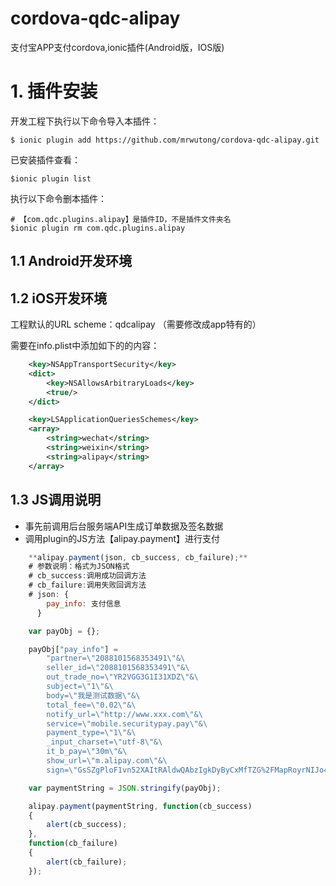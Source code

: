 # cordova-qdc-alipay
支付宝APP支付cordova,ionic插件(Android版，IOS版)

# 1. 插件安装
开发工程下执行以下命令导入本插件：

	$ ionic plugin add https://github.com/mrwutong/cordova-qdc-alipay.git

已安装插件查看：

	$ionic plugin list


执行以下命令删本插件：

	# 【com.qdc.plugins.alipay】是插件ID，不是插件文件夹名
	$ionic plugin rm com.qdc.plugins.alipay

## 1.1 Android开发环境

## 1.2 iOS开发环境
工程默认的URL scheme：qdcalipay （需要修改成app特有的）

需要在info.plist中添加如下的的内容：
```xml
    <key>NSAppTransportSecurity</key>
    <dict>
        <key>NSAllowsArbitraryLoads</key>
        <true/>
    </dict>

    <key>LSApplicationQueriesSchemes</key>
    <array>
        <string>wechat</string>
        <string>weixin</string>
        <string>alipay</string>
    </array>
```
## 1.3 JS调用说明

* 事先前调用后台服务端API生成订单数据及签名数据
* 调用plugin的JS方法【alipay.payment】进行支付

```javascript
    **alipay.payment(json, cb_success, cb_failure);**
	# 参数说明：格式为JSON格式
	# cb_success:调用成功回调方法
	# cb_failure:调用失败回调方法
	# json: {
	    pay_info: 支付信息
	  }
```
```javascript
    var payObj = {};

    payObj["pay_info"] = 
        "partner=\"2088101568353491\"&\
        seller_id=\"2088101568353491\"&\
        out_trade_no=\"YR2VGG3G1I31XDZ\"&\
        subject=\"1\"&\
        body=\"我是测试数据\"&\
        total_fee=\"0.02\"&\
        notify_url=\"http://www.xxx.com\"&\
        service=\"mobile.securitypay.pay\"&\
        payment_type=\"1\"&\
        _input_charset=\"utf-8\"&\
        it_b_pay=\"30m\"&\
        show_url=\"m.alipay.com\"&\
        sign=\"GsSZgPloF1vn52XAItRAldwQAbzIgkDyByCxMfTZG%2FMapRoyrNIJo4U1LUGjHp6gdBZ7U8jA1kljLPqkeGv8MZigd3kH25V0UK3Jc3C94Ngxm5S%2Fz5QsNr6wnqNY9sx%2Bw6DqNdEQnnks7PKvvU0zgsynip50lAhJmflmfHvp%2Bgk%3D\"&sign_type=\"RSA\"";

    var paymentString = JSON.stringify(payObj);

    alipay.payment(paymentString, function(cb_success)
    {
        alert(cb_success);
    },
    function(cb_failure)
    {
        alert(cb_failure);
    });
```
